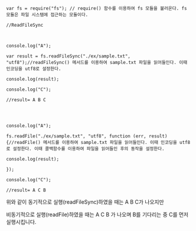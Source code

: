 ```
var fs = require("fs"); // require() 함수를 이용하여 fs 모듈을 불러온다. fs 모듈은 파일 시스템에 접근하는 모듈이다.

//ReadFileSync

  

console.log("A");

var result = fs.readFileSync("./ex/sample.txt", "utf8");//readFileSync() 메서드를 이용하여 sample.txt 파일을 읽어들인다. 이때 인코딩을 utf8로 설정한다.

console.log(result);

console.log("C");

//result= A B C

  
  

console.log("A");

fs.readFile("./ex/sample.txt", "utf8", function (err, result) {//readFile() 메서드를 이용하여 sample.txt 파일을 읽어들인다. 이때 인코딩을 utf8로 설정한다. 이때 콜백함수를 이용하여 파일을 읽어들인 후의 동작을 설정한다.

console.log(result);

});

console.log("C");

//result= A C B
```

위와 같이 동기적으로 실행(readFileSync)하였을 때는 A B C가 나오지만

비동기적으로 실행(readFile)하였을 때는 A C B 가 나오며 B를 기다리는 중 C를 먼저 실행시킵니다.